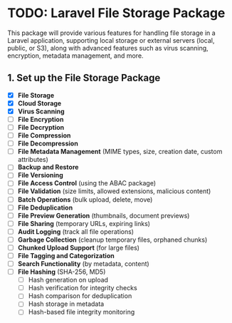 # TODO: Laravel File Storage Package

This package will provide various features for handling file storage in a Laravel application, supporting local storage
or external servers (local, public, or S3), along with advanced features such as virus scanning, encryption, metadata
management, and more.

## 1. Set up the File Storage Package

- [x] **File Storage**
- [x] **Cloud Storage**
- [x] **Virus Scanning**
- [ ] **File Encryption**
- [ ] **File Decryption**
- [ ] **File Compression**
- [ ] **File Decompression**
- [ ] **File Metadata Management** (MIME types, size, creation date, custom attributes)
- [ ] **Backup and Restore**
- [ ] **File Versioning**
- [ ] **File Access Control** (using the ABAC package)
- [ ] **File Validation** (size limits, allowed extensions, malicious content)
- [ ] **Batch Operations** (bulk upload, delete, move)
- [ ] **File Deduplication**
- [ ] **File Preview Generation** (thumbnails, document previews)
- [ ] **File Sharing** (temporary URLs, expiring links)
- [ ] **Audit Logging** (track all file operations)
- [ ] **Garbage Collection** (cleanup temporary files, orphaned chunks)
- [ ] **Chunked Upload Support** (for large files)
- [ ] **File Tagging and Categorization**
- [ ] **Search Functionality** (by metadata, content)
- [ ] **File Hashing** (SHA-256, MD5)
    - [ ] Hash generation on upload
    - [ ] Hash verification for integrity checks
    - [ ] Hash comparison for deduplication
    - [ ] Hash storage in metadata
    - [ ] Hash-based file integrity monitoring
